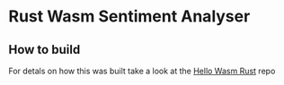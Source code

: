 # Rust Wasm Sentiment Analyser

## How to build

For detals on how this was built take a look at the [Hello Wasm Rust](https://github.com/reanblock/hello-wasm-rust) repo